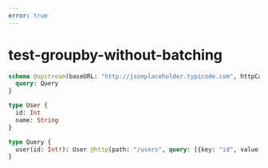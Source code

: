 ```yaml
---
error: true
---
```


# test-groupby-without-batching

```graphql @server
schema @upstream(baseURL: "http://jsonplaceholder.typicode.com", httpCache: true) {
  query: Query
}

type User {
  id: Int
  name: String
}

type Query {
  user(id: Int!): User @http(path: "/users", query: [{key: "id", value: "{{.args.id}}"}], batchKey: ["id"])
}
```
